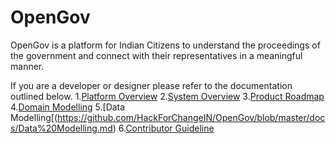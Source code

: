 # OpenGov 
  OpenGov is a platform for Indian Citizens to understand the proceedings of the government and connect with their representatives in a meaningful manner.
  
  
  
  If you are a developer or designer please refer to the documentation outlined below.
  1.[Platform Overview](https://github.com/HackForChangeIN/OpenGov/blob/master/docs/Platform%20Overview.md)
  2.[System Overview](https://github.com/HackForChangeIN/OpenGov/blob/master/docs/System%20Overview.md)
  3.[Product Roadmap](https://github.com/HackForChangeIN/OpenGov/blob/master/docs/Product%20Roadmap.md)
  4.[Domain Modelling](https://github.com/HackForChangeIN/OpenGov/blob/master/docs/Domain%20Modelling.md)
  5.[Data Modelling[(https://github.com/HackForChangeIN/OpenGov/blob/master/docs/Data%20Modelling.md)
  6.[Contributor Guideline]()
